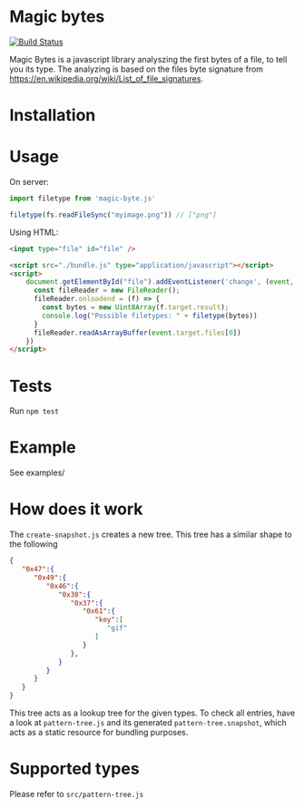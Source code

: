 # Magic bytes

[![Build Status](https://travis-ci.org/LarsKoelpin/magic-bytes.svg?branch=master)](https://travis-ci.org/LarsKoelpin/magic-bytes)


Magic Bytes is a javascript library analyszing the first bytes of a file, to tell you its type. The analyzing
is based on the files byte signature from https://en.wikipedia.org/wiki/List_of_file_signatures.

# Installation

# Usage

On server:
```javascript
import filetype from 'magic-byte.js'

filetype(fs.readFileSync("myimage.png")) // ["png"]
```

Using HTML:
```html
<input type="file" id="file" />

<script src="./bundle.js" type="application/javascript"></script>
<script>
    document.getElementById("file").addEventListener('change', (event, x) => {
      const fileReader = new FileReader();
      fileReader.onloadend = (f) => {
        const bytes = new Uint8Array(f.target.result);
        console.log("Possible filetypes: " + filetype(bytes))
      }
      fileReader.readAsArrayBuffer(event.target.files[0])
    })
</script>
```

# Tests
Run  `npm test`

# Example
See examples/

# How does it work
The `create-snapshot.js` creates a new tree. This tree has a similar shape to the following 
```json
{  
   "0x47":{  
      "0x49":{  
         "0x46":{  
            "0x38":{  
               "0x37":{  
                  "0x61":{  
                     "key":[  
                        "gif"
                     ]
                  }
               },
            }
         }
      }
   }
}
```

This tree acts as a lookup tree for the given types. To check all entries, have a look at `pattern-tree.js` and its
generated `pattern-tree.snapshot`, which acts as a static resource for bundling purposes.

# Supported types
Please refer to  `src/pattern-tree.js`